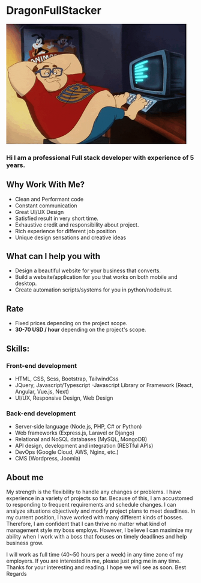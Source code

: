 # DragonFullStacker

<!--
**DragonFullStacker/DragonFullStacker** is a ✨ _special_ ✨ repository because its `README.md` (this file) appears on your GitHub profile.

Here are some ideas to get you started:

- 🔭 I’m currently working on ...
- 🌱 I’m currently learning ...
- 👯 I’m looking to collaborate on ...
- 🤔 I’m looking for help with ...
- 💬 Ask me about ...
- 📫 How to reach me: ...
- 😄 Pronouns: ...
- ⚡ Fun fact: ...
-->

<img src="./images/1.gif">

### Hi I am a professional Full stack developer with experience of 5 years.

## Why Work With Me?

- Clean and Performant code
- Constant communication
- Great UI/UX Design
- Satisfied result in very short time.
- Exhaustive credit and responsibility about project.
- Rich experience for different job position
- Unique design sensations and creative ideas

## What can I help you with

- Design a beautiful website for your business that converts.
- Build a website/application for you that works on both mobile and desktop.
- Create automation scripts/systems for you in python/node/rust.

## Rate

- Fixed prices depending on the project scope.
- **30-70 USD / hour** depending on the project's scope.

## Skills:

### Front-end development

- HTML, CSS, Scss, Bootstrap, TailwindCss
- JQuery, Javascript/Typescript
  -Javascript Library or Framework (React, Angular, Vue.js, Next)
- UI/UX, Responsive Design, Web Design

### Back-end development

- Server-side language (Node.js, PHP, C# or Python)
- Web frameworks (Express.js, Laravel or Django)
- Relational and NoSQL databases (MySQL, MongoDB)
- API design, development and integration (RESTful APIs)
- DevOps (Google Cloud, AWS, Nginx, etc.)
- CMS (Wordpress, Joomla)

## About me

My strength is the flexibility to handle any changes or problems.
I have experience in a variety of projects so far.
Because of this, I am accustomed to responding to frequent requirements and schedule changes.
I can analyze situations objectively and modify project plans to meet deadlines.
In my current position, I have worked with many different kinds of bosses.
Therefore, I am confident that I can thrive no matter what kind of management style my boss employs.
However, I believe I can maximize my ability when I work with a boss that focuses on timely deadlines and help business grow.

I will work as full time (40~50 hours per a week) in any time zone of my employers.
If you are interested in me, please just ping me in any time.
Thanks for your interesting and reading. I hope we will see as soon.
Best Regards
